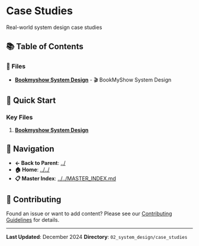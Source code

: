 # Case Studies

Real-world system design case studies

## 📚 Table of Contents

### 📄 Files

- **[Bookmyshow System Design](BOOKMYSHOW_SYSTEM_DESIGN.md)** - 🎬 BookMyShow System Design

## 🚀 Quick Start

### Key Files
1. **[Bookmyshow System Design](BOOKMYSHOW_SYSTEM_DESIGN.md)**

## 🔗 Navigation

- **← Back to Parent**: [../](../)
- **🏠 Home**: [../../](../..)
- **📋 Master Index**: [../../MASTER_INDEX.md](../../MASTER_INDEX.md)

## 🤝 Contributing

Found an issue or want to add content? Please see our [Contributing Guidelines](../../CONTRIBUTING.md) for details.

---

**Last Updated**: December 2024
**Directory**: `02_system_design/case_studies`
